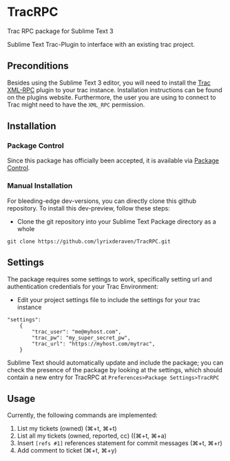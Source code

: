 # TracRPC
Trac RPC package for Sublime Text 3

Sublime Text Trac-Plugin to interface with an existing trac project.

## Preconditions

Besides using the Sublime Text 3 editor, you will need to install the [Trac XML-RPC](https://trac-hacks.org/wiki/XmlRpcPlugin) plugin to your trac instance. Installation instructions can be found on the plugins website. Furthermore, the user you are using to connect to Trac might need to have the `XML_RPC` permission.

## Installation

### Package Control

Since this package has officially been accepted, it is available via [Package Control](https://packagecontrol.io/).

### Manual Installation

For bleeding-edge dev-versions, you can directly clone this github repository. To install this dev-preview, follow these steps:

- Clone the git repository into your Sublime Text Package directory as a whole
```
git clone https://github.com/lyrixderaven/TracRPC.git
```

## Settings

The package requires some settings to work, specifically setting url and authentication credentials for your Trac Environment:

- Edit your project settings file to include the settings for your trac instance
```
"settings":
	{
        "trac_user": "me@myhost.com",
        "trac_pw": "my_super_secret_pw",
        "trac_url": "https://myhost.com/mytrac",
	}
```

Sublime Text should automatically update and include the package; you can check the presence of the package by looking at the settings, which should contain a new entry for TracRPC at `Preferences>Package Settings>TracRPC`

## Usage

Currently, the following commands are implemented:

1. List my tickets (owned) (⌘+t, ⌘+t)
2. List all my tickets (owned, reported, cc) ((⌘+t, ⌘+a)
3. Insert `[refs #1]` references statement for commit messages (⌘+t, ⌘+r)
4. Add comment to ticket (⌘+t, ⌘+y)

